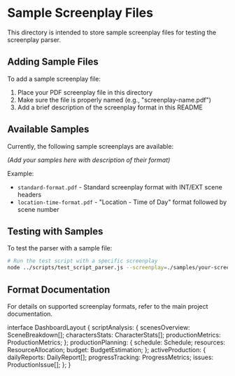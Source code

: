 # Sample Screenplay Files

This directory is intended to store sample screenplay files for testing the screenplay parser.

## Adding Sample Files

To add a sample screenplay file:

1. Place your PDF screenplay file in this directory
2. Make sure the file is properly named (e.g., "screenplay-name.pdf")
3. Add a brief description of the screenplay format in this README

## Available Samples

Currently, the following sample screenplays are available:

_(Add your samples here with description of their format)_

Example:
- `standard-format.pdf` - Standard screenplay format with INT/EXT scene headers
- `location-time-format.pdf` - "Location - Time of Day" format followed by scene number

## Testing with Samples

To test the parser with a sample file:

```bash
# Run the test script with a specific screenplay
node ../scripts/test_script_parser.js --screenplay=./samples/your-screenplay.pdf
```

## Format Documentation

For details on supported screenplay formats, refer to the main project documentation. 

interface DashboardLayout {
  scriptAnalysis: {
    scenesOverview: SceneBreakdown[];
    charactersStats: CharacterStats[];
    productionMetrics: ProductionMetrics;
  };
  productionPlanning: {
    schedule: Schedule;
    resources: ResourceAllocation;
    budget: BudgetEstimation;
  };
  activeProduction: {
    dailyReports: DailyReport[];
    progressTracking: ProgressMetrics;
    issues: ProductionIssue[];
  };
} 
